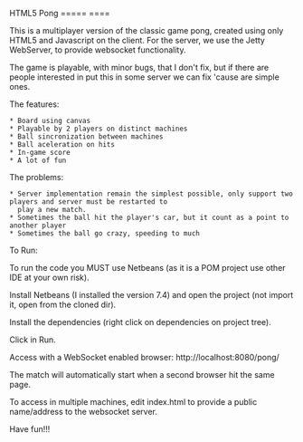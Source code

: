 HTML5 Pong
===== ====

This is a multiplayer version of the classic game pong, created using only HTML5 and Javascript on the client.
For the server, we use the Jetty WebServer, to provide websocket functionality.

The game is playable, with minor bugs, that I don't fix, but if there are people interested in put this in some server
we can fix 'cause are simple ones.

The features:

	* Board using canvas
	* Playable by 2 players on distinct machines
	* Ball sincronization between machines
	* Ball aceleration on hits
	* In-game score
	* A lot of fun
	
The problems:

	* Server implementation remain the simplest possible, only support two players and server must be restarted to
	  play a new match.
	* Sometimes the ball hit the player's car, but it count as a point to another player
	* Sometimes the ball go crazy, speeding to much
	
To Run:

To run the code you MUST use Netbeans (as it is a POM project use other IDE at your own risk).

Install Netbeans (I installed the version 7.4) and open the project (not import it, open from the cloned dir).

Install the dependencies (right click on dependencies on project tree).

Click in Run.

Access with a WebSocket enabled browser: http://localhost:8080/pong/

The match will automatically start when a second browser hit the same page.

To access in multiple machines, edit index.html to provide a public name/address to the websocket server.

Have fun!!!
